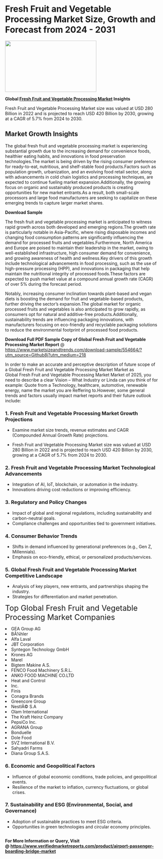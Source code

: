 <H1>Fresh Fruit and Vegetable Processing Market Size, Growth and Forecast from 2024 - 2031</H1><img class="aligncenter size-medium wp-image-584254" src="https://thirdeyenews.in/wp-content/uploads/2024/09/Global-Market-Research-300x168.jpeg" alt="" width="300" height="168" /><p><strong>Global&nbsp;<a href="https://www.marketsizeandtrends.com/download-sample/554664/?utm_source=Github8j?utm_medium=218">Fresh Fruit and Vegetable Processing Market</a> Insights</strong></p><p>Fresh Fruit and Vegetable Processing Market size was valued at USD 280 Billion in 2022 and is projected to reach USD 420 Billion by 2030, growing at a CAGR of 5.7% from 2024 to 2030.</p><p><h2>Market Growth Insights</h2> <p>The global fresh fruit and vegetable processing market is experiencing substantial growth due to the increasing demand for convenience foods, healthier eating habits, and innovations in food preservation technologies.The market is being driven by the rising consumer preference for ready-to-eat, nutritious, and shelf-stable food products.Factors such as population growth, urbanization, and an evolving food retail sector, along with advancements in cold chain logistics and processing techniques, are expected to continue fueling market expansion.Additionally, the growing focus on organic and sustainably produced products is creating opportunities for new market entrants.As a result, both small-scale processors and large food manufacturers are seeking to capitalize on these emerging trends to capture larger market shares.</p> <p><strong>Download Sample</strong></p> <p>The fresh fruit and vegetable processing market is anticipated to witness rapid growth across both developed and emerging regions.The growth rate is particularly notable in Asia-Pacific, where rising disposable incomes and changing food consumption patterns are significantly influencing the demand for processed fruits and vegetables.Furthermore, North America and Europe are poised to maintain their leadership in the market, owing to well-established infrastructure, high consumer demand for convenience, and growing awareness of health and wellness.Key drivers of this growth include technological advancements in food processing, such as the use of high-pressure processing (HPP), and innovations in packaging that help maintain the nutritional integrity of processed foods.These factors are expected to push market value at a compound annual growth rate (CAGR) of over 5% during the forecast period.<p>Notably, increasing consumer inclination towards plant-based and vegan diets is boosting the demand for fruit and vegetable-based products, further driving the sector’s expansion.The global market for organic processed fruits and vegetables is also anticipated to grow rapidly, as consumers opt for natural and additive-free products.Additionally, sustainability trends are influencing packaging innovations, with manufacturers focusing on eco-friendly and recyclable packaging solutions to reduce the environmental footprint of processed food products.</p> <p><span class=""><strong>Download Full PDF Sample Copy of Global Fresh Fruit and Vegetable Processing Market Report</strong> @ <a href="https://www.marketsizeandtrends.com/download-sample/554664/?utm_source=Github8j?utm_medium=218" target="_blank">https://www.marketsizeandtrends.com/download-sample/554664/?utm_source=Github8j?utm_medium=218</a></span></p><p>In order to make an accurate and perceptive description of future scope of a Global&nbsp;Fresh Fruit and Vegetable Processing Market Market as Global&nbsp;Fresh Fruit and Vegetable Processing Market Market of 2025, you need to describe a clear Vision &ndash; What Industry or Linda can you think of for example: Quote from a Technology, healthcare, automotive, renewable energy, name the market you are Reffering to.However, some general trends and factors usually impact market reports and their future outlook include:</p><h3>1.&nbsp;<strong>Fresh Fruit and Vegetable Processing Market Growth Projections</strong></h3><ul><li>Examine market size trends, revenue estimates and CAGR (Compounded Annual Growth Rate) projections.</li><li><p>Fresh Fruit and Vegetable Processing Market size was valued at USD 280 Billion in 2022 and is projected to reach USD 420 Billion by 2030, growing at a CAGR of 5.7% from 2024 to 2030.</p></li></ul><h3>2.&nbsp;<strong>Fresh Fruit and Vegetable Processing Market Technological Advancements</strong></h3><ul><li>Integration of AI, IoT, blockchain, or automation in the industry.</li><li>Innovations driving cost reductions or improving efficiency.</li></ul><h3>3.&nbsp;<strong>Regulatory and Policy Changes</strong></h3><ul><li>Impact of global and regional regulations, including sustainability and carbon-neutral goals.</li><li>Compliance challenges and opportunities tied to government initiatives.</li></ul><h3>4.&nbsp;<strong>Consumer Behavior Trends</strong></h3><ul><li>Shifts in demand influenced by generational preferences (e.g., Gen Z, Millennials).</li><li>Emphasis on eco-friendly, ethical, or personalized products/services.</li></ul><h3>5.&nbsp;<strong>Global Fresh Fruit and Vegetable Processing Market Competitive Landscape</strong></h3><ul><li>Analysis of key players, new entrants, and partnerships shaping the industry.</li><li>Strategies for differentiation and market penetration.</li></ul><p data-pm-slice="1 1 []"><span style="color: inherit; font-family: inherit; font-size: 25px;">Top Global Fresh Fruit and Vegetable Processing Market Companies</span></p><div class="" data-test-id=""><p><li>GEA Group AG</li><li> BÃ¼hler</li><li> Alfa Laval</li><li> JBT Corporation</li><li> Syntegon Technology GmbH</li><li> Krones AG</li><li> Marel</li><li> Bigtem Makine A.S.</li><li> FENCO Food Machinery S.R.L.</li><li> ANKO FOOD MACHINE CO.LTD</li><li> Heat and Control</li><li> Inc.</li><li> Finis</li><li> Conagra Brands</li><li> Greencore Group</li><li> NestlÃ© S.A</li><li> Olam International</li><li> The Kraft Heinz Company</li><li> PepsiCo Inc.</li><li> AGRANA Group</li><li> Bonduelle</li><li> Dole Food</li><li> SVZ International B.V.</li><li> Sahyadri Farms</li><li> Diana Group S.A.S.</li></p></div><h3>6.&nbsp;<strong>Economic and Geopolitical Factors</strong></h3><ul><li>Influence of global economic conditions, trade policies, and geopolitical events.</li><li>Resilience of the market to inflation, currency fluctuations, or global crises.</li></ul><h3>7.&nbsp;<strong>Sustainability and ESG (Environmental, Social, and Governance)</strong></h3><ul><li>Adoption of sustainable practices to meet ESG criteria.</li><li>Opportunities in green technologies and circular economy principles.</li></ul><h2><strong style="font-size: 14px;">For More Information or Query, Visit @&nbsp;</strong><a style="background-color: #ffffff; font-size: 14px;" href="https://www.marketsizeandtrends.com/report/fresh-fruit-and-vegetable-processing-market/" target="_blank">https://www.verifiedmarketreports.com/product/airport-passenger-boarding-bridge-market</a></h2>